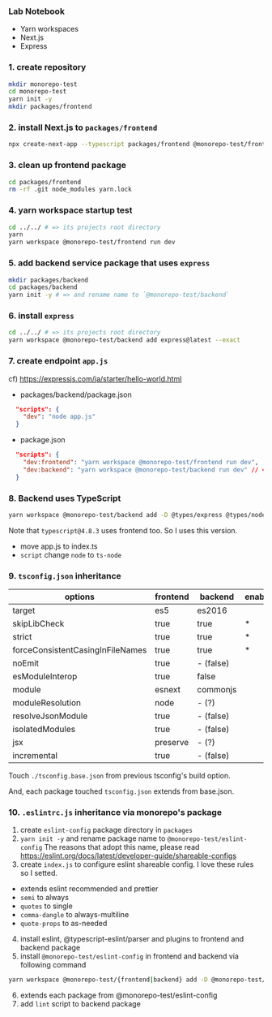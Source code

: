 ### Lab Notebook

- Yarn workspaces
- Next.js
- Express

### 1. create repository

```sh
mkdir monorepo-test
cd monorepo-test
yarn init -y
mkdir packages/frontend
```

### 2. install Next.js to `packages/frontend`

```sh
npx create-next-app --typescript packages/frontend @monorepo-test/frontend
```

### 3. clean up frontend package

```sh
cd packages/frontend
rm -rf .git node_modules yarn.lock
```

### 4. yarn workspace startup test

```sh
cd ../../ # => its projects root directory
yarn
yarn workspace @monorepo-test/frontend run dev
```

### 5. add backend service package that uses `express`

```sh
mkdir packages/backend
cd packages/backend
yarn init -y # => and rename name to `@monorepo-test/backend`
```

### 6. install `express`

```sh
cd ../../ # => its projects root directory
yarn workspace @monorepo-test/backend add express@latest --exact
```

### 7. create endpoint `app.js`

cf) https://expressjs.com/ja/starter/hello-world.html

- packages/backend/package.json
```json
  "scripts": {
    "dev": "node app.js"
  }
```

- package.json
```json
  "scripts": {
    "dev:frontend": "yarn workspace @monorepo-test/frontend run dev",
    "dev:backend": "yarn workspace @monorepo-test/backend run dev" // <= add
  }
```

### 8. Backend uses TypeScript

```sh
yarn workspace @monorepo-test/backend add -D @types/express @types/node ts-node typescript@4.8.3 --exact
```

Note that `typescript@4.8.3` uses frontend too. So I uses this version.

- move app.js to index.ts
- `script` change `node` to `ts-node`

### 9. `tsconfig.json` inheritance

| options                          | frontend | backend   | enable |
| -------------------------------- | -------- | --------- | ------ |
| target                           | es5      | es2016    |        |
| skipLibCheck                     | true     | true      | *      |
| strict                           | true     | true      | *      |
| forceConsistentCasingInFileNames | true     | true      | *      |
| noEmit                           | true     | - (false) |        |
| esModuleInterop                  | true     | false     |        |
| module                           | esnext   | commonjs  |        |
| moduleResolution                 | node     | - (?)     |        |
| resolveJsonModule                | true     | - (false) |        |
| isolatedModules                  | true     | - (false) |        |
| jsx                              | preserve | - (?)     |        |
| incremental                      | true     | - (false) |        |

Touch `./tsconfig.base.json` from previous tsconfig's build option.

And, each package touched `tsconfig.json` extends from base.json.

### 10. `.eslintrc.js` inheritance via monorepo's package

1. create `eslint-config` package directory in `packages`
2. `yarn init -y` and rename package name to `@monorepo-test/eslint-config`
  The reasons that adopt this name, please read https://eslint.org/docs/latest/developer-guide/shareable-configs
3. create `index.js` to configure eslint shareable config. I love these rules so I setted.
  - extends eslint recommended and prettier
  - `semi` to always
  - `quotes` to single
  - `comma-dangle` to always-multiline
  - `quote-props` to as-needed
4. install eslint, @typescript-eslint/parser and plugins to frontend and backend package
5. install `@monorepo-test/eslint-config` in frontend and backend via following command
  ```sh
  yarn workspace @monorepo-test/{frontend|backend} add -D @monorepo-test/eslint-config
  ```
6. extends each package from @monorepo-test/eslint-config
7. add `lint` script to backend package
